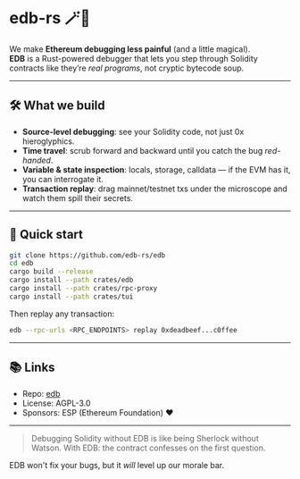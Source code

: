 # edb-rs 🪄🐛

We make **Ethereum debugging less painful** (and a little magical).  
**EDB** is a Rust-powered debugger that lets you step through Solidity contracts like they’re *real programs*, not cryptic bytecode soup.

---

## 🛠 What we build
- **Source-level debugging**: see your Solidity code, not just 0x hieroglyphics.  
- **Time travel**: scrub forward and backward until you catch the bug *red-handed*.  
- **Variable & state inspection**: locals, storage, calldata — if the EVM has it, you can interrogate it.  
- **Transaction replay**: drag mainnet/testnet txs under the microscope and watch them spill their secrets.

---

## 🚀 Quick start
```bash
git clone https://github.com/edb-rs/edb
cd edb
cargo build --release
cargo install --path crates/edb
cargo install --path crates/rpc-proxy
cargo install --path crates/tui
```

Then replay any transaction:

```bash
edb --rpc-urls <RPC_ENDPOINTS> replay 0xdeadbeef...c0ffee
```

---

## 📚 Links

* Repo: [edb](https://github.com/edb-rs/edb)
* License: AGPL-3.0
* Sponsors: ESP (Ethereum Foundation) ❤️

---

> Debugging Solidity without EDB is like being Sherlock without Watson.
> With EDB: the contract confesses on the first question.

EDB won't fix your bugs, but it *will* level up our morale bar.

